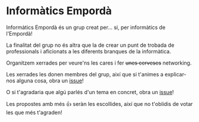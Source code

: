 # Informàtics Empordà

Informàtics Empordà és un grup creat per... si, per informàtics de l'Empordà!

La finalitat del grup no és altra que la de crear un punt de trobada de professionals i aficionats a les diferents branques de la informàtica.

Organitzem xerrades per veure'ns les cares i fer ~~unes cerveses~~ networking.

Les xerrades les donen membres del grup, així que si t'animes a explicar-nos alguna cosa, obra un [issue](https://github.com/InformaticsEmporda/Xerrades/issues/new)! 

O si t'agradaria que algú parlés d'un tema en concret, obra un [issue](https://github.com/InformaticsEmporda/Xerrades/issues/new)!

Les propostes amb més :+1: seràn les escollides, així que no t'oblidis de votar les que més t'agraden!
